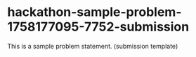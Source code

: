# hackathon-sample-problem-1758177095-7752-submission
This is a sample problem statement. (submission template)
